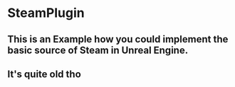 # SteamPlugin
## This is an Example how you could implement the basic source of Steam in Unreal Engine.
## It's quite old tho
